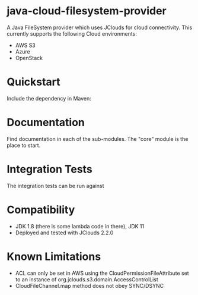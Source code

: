 # java-cloud-filesystem-provider
A Java FileSystem provider which uses JClouds for cloud connectivity. This currently supports the following Cloud environments:
- AWS S3
- Azure
- OpenStack

# Quickstart
Include the dependency in Maven:


# Documentation
Find documentation in each of the sub-modules. The "core" module is the place to start.

# Integration Tests
The integration tests can be run against

# Compatibility
- JDK 1.8 (there is some lambda code in there), JDK 11
- Deployed and tested with JClouds 2.2.0

# Known Limitations
- ACL can only be set in AWS using the CloudPermissionFileAttribute set to an instance of org.jclouds.s3.domain.AccessControlList
- CloudFileChannel.map method does not obey SYNC/DSYNC
